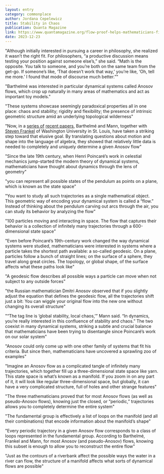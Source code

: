 ```yaml
---
layout: entry
category: commonplace
author: Jordana Cepelewicz
title: Stability in Chaos
publication: Quanta Magazine
link: https://www.quantamagazine.org/flow-proof-helps-mathematicians-find-stability-in-chaos-20230615/
date: 2023-12-23
---
```


"Although initially interested in pursuing a career in philosophy, she realized it wasn’t the right fit. For philosophers, “a productive discussion means testing your position against someone else’s,” she said. “Math is the opposite. You talk to someone, and you’re both on the same team from the get-go. If someone’s like, ‘That doesn’t work that way,’ you’re like, ‘Oh, tell me more.’ I found that mode of discourse much better.”"

"Barthelmé was interested in particular dynamical systems called Anosov flows, which crop up naturally in many areas of mathematics and act as important toy models."

"These systems showcase seemingly paradoxical properties all in one place: chaos and stability; rigidity and flexibility; the presence of intrinsic geometric structure amid an underlying topological wilderness"

"Now, in a [series of](https://arxiv.org/abs/2012.11811) [recent papers](https://arxiv.org/abs/2211.10505), Barthelmé and Mann, together with [Steven Frankel](https://www.math.wustl.edu/~sfrankel/) of Washington University in St. Louis, have taken a striking step toward that elusive goal. By translating questions about motion and shape into the language of algebra, they showed that relatively little data is needed to completely and uniquely determine a given Anosov flow"

"Since the late 19th century, when Henri Poincaré’s work in celestial mechanics jump-started the modern theory of dynamical systems, mathematicians have thought about dynamics through the lens of geometry"

"you can represent all possible states of the pendulum as points on a plane, which is known as the state space"

"You want to study all such trajectories as a single mathematical object. This geometric way of encoding your dynamical system is called a “flow.” Instead of thinking about the pendulum carving out arcs through the air, you can study its behavior by analyzing the flow"

"100 particles moving and interacting in space. The flow that captures their behavior is a collection of infinitely many trajectories through a 600-dimensional state space"

"Even before Poincaré’s 19th-century work changed the way dynamical systems were studied, mathematicians were interested in systems where a particle takes the shortest path available: a so-called geodesic. On a plane, particles follow a bunch of straight lines; on the surface of a sphere, they travel along great circles. The topology, or global shape, of the surface affects what these paths look like"

"A geodesic flow describes all possible ways a particle can move when not subject to any outside forces"

"the Russian mathematician Dmitri Anosov observed that if you slightly adjust the equation that defines the geodesic flow, all the trajectories shift just a bit: You can wiggle your original flow into the new one without changing its overall structure"

"“The tag line is ‘global stability, local chaos,’” Mann said. “In dynamics, you’re really interested in this confluence of stability and chaos.” The two coexist in many dynamical systems, striking a subtle and crucial balance that mathematicians have been trying to disentangle since Poincaré’s work on our solar system"

"Anosov could only come up with one other family of systems that fit his criteria. But since then, mathematicians have uncovered a sprawling zoo of examples"

"Imagine an Anosov flow as a complicated tangle of infinitely many trajectories, which together fill up a three-dimensional state space like yarn. This state space is what’s known as a manifold. If you zoom in on any part of it, it will look like regular three-dimensional space, but globally, it can have a very complicated structure, full of holes and other strange features"

"The three mathematicians proved that for most Anosov flows (as well as pseudo-Anosov flows), knowing just the closed, or “periodic,” trajectories allows you to completely determine the entire system"

"The fundamental group is effectively a list of loops on the manifold (and all their combinations) that encode information about the manifold’s shape"

"Every periodic trajectory in a given Anosov flow corresponds to a class of loops represented in the fundamental group. According to Barthelmé, Frankel and Mann, for most Anosov (and pseudo-Anosov) flows, knowing this subset is enough to allow you to reconstruct the entire flow"

"Just as the contours of a riverbank affect the possible ways the water in a river can flow, the structure of a manifold affects what sorts of dynamical flows are possible"
